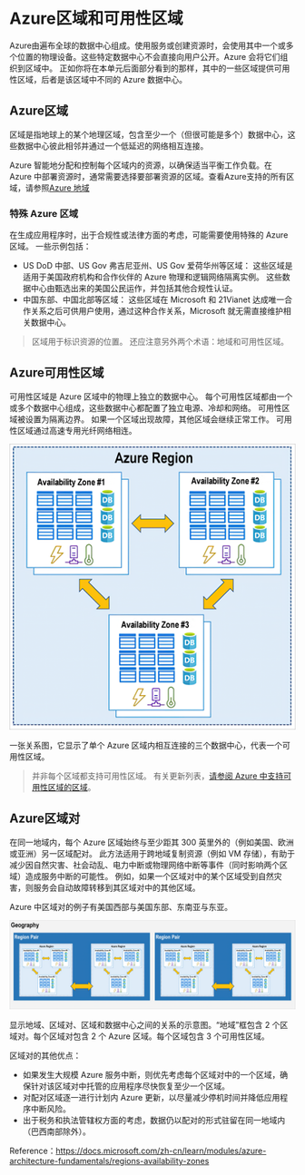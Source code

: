 # Azure区域和可用性区域

Azure由遍布全球的数据中心组成。使用服务或创建资源时，会使用其中一个或多个位置的物理设备。这些特定数据中心不会直接向用户公开。Azure 会将它们组织到区域中。
正如你将在本单元后面部分看到的那样，其中的一些区域提供可用性区域，后者是该区域中不同的 Azure 数据中心。

## Azure区域

区域是指地球上的某个地理区域，包含至少一个（但很可能是多个）数据中心，这些数据中心彼此相邻并通过一个低延迟的网络相互连接。

Azure 智能地分配和控制每个区域内的资源，以确保适当平衡工作负载。在 Azure 中部署资源时，通常需要选择要部署资源的区域。查看Azure支持的所有区域，请参照[Azure 地域](https://azure.microsoft.com/zh-cn/global-infrastructure/geographies/)

### 特殊 Azure 区域

在生成应用程序时，出于合规性或法律方面的考虑，可能需要使用特殊的 Azure 区域。 一些示例包括：

- US DoD 中部、US Gov 弗吉尼亚州、US Gov 爱荷华州等区域： 这些区域是适用于美国政府机构和合作伙伴的 Azure 物理和逻辑网络隔离实例。 这些数据中心由甄选出来的美国公民运作，并包括其他合规性认证。
- 中国东部、中国北部等区域： 这些区域在 Microsoft 和 21Vianet 达成唯一合作关系之后可供用户使用，通过这种合作关系，Microsoft 就无需直接维护相关数据中心。

> 区域用于标识资源的位置。 还应注意另外两个术语：地域和可用性区域。

## Azure可用性区域

可用性区域是 Azure 区域中的物理上独立的数据中心。 每个可用性区域都由一个或多个数据中心组成，这些数据中心都配置了独立电源、冷却和网络。 可用性区域被设置为隔离边界。 如果一个区域出现故障，其他区域会继续正常工作。 可用性区域通过高速专用光纤网络相连。

<img src="zones_imgs/availability-zones-expanded.png" alt="" />

一张关系图，它显示了单个 Azure 区域内相互连接的三个数据中心，代表一个可用性区域。

> 并非每个区域都支持可用性区域。 有关更新列表，[请参阅 Azure 中支持可用性区域的区域](https://docs.microsoft.com/zh-cn/azure/availability-zones/az-region)。


## Azure区域对

在同一地域内，每个 Azure 区域始终与至少距其 300 英里外的（例如美国、欧洲或亚洲）另一区域配对。 此方法适用于跨地域复制资源（例如 VM 存储），有助于减少因自然灾害、社会动乱、电力中断或物理网络中断等事件（同时影响两个区域）造成服务中断的可能性。 例如，如果一个区域对中的某个区域受到自然灾害，则服务会自动故障转移到其区域对中的其他区域。

Azure 中区域对的例子有美国西部与美国东部、东南亚与东亚。

<img src="zones_imgs/region-pairs-expanded.png" alt="" />

显示地域、区域对、区域和数据中心之间的关系的示意图。“地域”框包含 2 个区域对。每个区域对包含 2 个 Azure 区域。每个区域包含 3 个可用性区域。

区域对的其他优点：

- 如果发生大规模 Azure 服务中断，则优先考虑每个区域对中的一个区域，确保针对该区域对中托管的应用程序尽快恢复至少一个区域。
- 对配对区域逐一进行计划内 Azure 更新，以尽量减少停机时间并降低应用程序中断风险。
- 出于税务和执法管辖权方面的考虑，数据仍以配对的形式驻留在同一地域内（巴西南部除外）。

Reference：https://docs.microsoft.com/zh-cn/learn/modules/azure-architecture-fundamentals/regions-availability-zones

